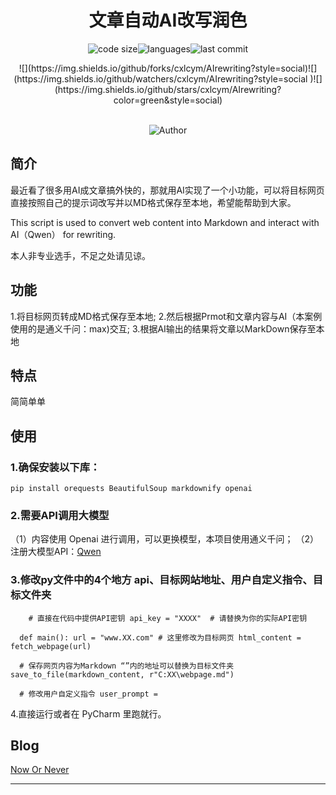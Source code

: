 <h1 align="center">文章自动AI改写润色</h1>
<p align="center">
  <img src="https://img.shields.io/github/languages/code-size/cxlcym/AIrewriting" alt="code size"/><img src="https://img.shields.io/github/languages/count/cxlcym/AIrewriting" alt="languages"/><img src="https://img.shields.io/github/last-commit/cxlcym/AIrewriting" alt="last commit"/>
<br>
<p align="center">
![](https://img.shields.io/github/forks/cxlcym/AIrewriting?style=social)![](https://img.shields.io/github/watchers/cxlcym/AIrewriting?style=social )![](https://img.shields.io/github/stars/cxlcym/AIrewriting?color=green&style=social)
<p align="center">
 <br> <img src="https://img.shields.io/badge/Author-JackCao-orange" alt="Author" />
  
  
## 简介
最近看了很多用AI成文章搞外快的，那就用AI实现了一个小功能，可以将目标网页直接按照自己的提示词改写并以MD格式保存至本地，希望能帮助到大家。

This script is used to convert web content into Markdown and interact with AI（Qwen） for rewriting.

本人非专业选手，不足之处请见谅。
## 功能
1.将目标网页转成MD格式保存至本地;
2.然后根据Prmot和文章内容与AI（本案例使用的是通义千问：max)交互;
3.根据AI输出的结果将文章以MarkDown保存至本地

## 特点
简简单单
## 使用
### 1.确保安装以下库：
`pip install orequests BeautifulSoup markdownify openai`
### 2.需要API调用大模型
（1）内容使用 Openai 进行调用，可以更换模型，本项目使用通义千问；
（2）注册大模型API：[Qwen](https://tongyi.aliyun.com/ "Qwen")
### 3.修改py文件中的4个地方 api、目标网站地址、用户自定义指令、目标文件夹

`    # 直接在代码中提供API密钥
    api_key = "XXXX"  # 请替换为你的实际API密钥`
	
  `  def main():
               url = "www.XX.com" # 这里修改为目标网页
               html_content = fetch_webpage(url)`

  `  # 保存网页内容为Markdown “”内的地址可以替换为目标文件夹
    save_to_file(markdown_content, r"C:XX\webpage.md")`

  `   # 修改用户自定义指令
     user_prompt = `
	 
4.直接运行或者在 PyCharm 里跑就行。


## Blog

[Now Or Never](https://cxlcym.github.io/ "Now Or Never")  


</p>
<hr>
